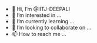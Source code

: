 - 👋 Hi, I’m @IITJ-DEEPALI
- 👀 I’m interested in ...
- 🌱 I’m currently learning ...
- 💞️ I’m looking to collaborate on ...
- 📫 How to reach me ...

<!---
IITJ-DEEPALI/IITJ-DEEPALI is a ✨ special ✨ repository because its `README.md` (this file) appears on your GitHub profile.
You can click the Preview link to take a look at your changes.
--->
